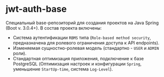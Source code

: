 # jwt-auth-base

Специальный base-репозиторий для создания проектов на Java Spring (Boot v. 3.0.4+). 
В состав проекта включены:
- Система аутентификации `RBMS` типа (`Role-based method security`, предназначена для ролевого ограничения доступа к API endpoints).
- Изменяемая сущностно-ролевая модель (стандартно - `USER` и `ADMIN` роли).
- Стандартная оптимизация приложения, подключение к базе PostgreSQL (Оптимизация настроек и конфигурации `Spring`, уменьшение `StartUp-time`, система `Log-Level`).
